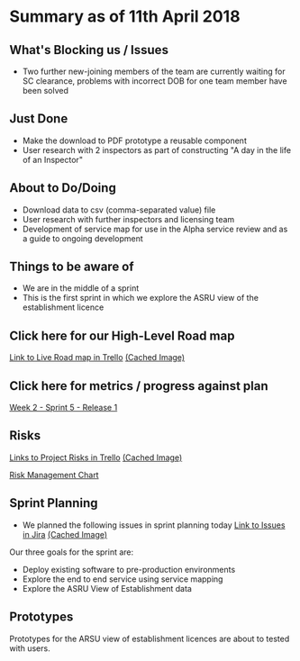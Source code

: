 # Summary as of 11th April 2018 
## What's Blocking us / Issues
* Two further new-joining members of the team are currently waiting for SC clearance, problems with incorrect DOB for one team member have been solved

## Just Done
* Make the download to PDF prototype a reusable component
* User research with 2 inspectors as part of constructing "A day in the life of an Inspector"

## About to Do/Doing
* Download data to csv (comma-separated value) file
* User research with further inspectors and licensing team
* Development of service map for use in the Alpha service review and as a guide to ongoing development


## Things to be aware of
* We are in the middle of a sprint
* This is the first sprint in which we explore the ASRU view of the establishment licence

## Click here for our High-Level Road map
[Link to Live Road map in Trello](https://trello.com/b/gDQdE01u/asl-roadmap)    [\(Cached Image\)](graphs/ASLRoadMap11042018.jpg)

## Click here for metrics / progress against plan
[Week 2 - Sprint 5 - Release 1](graphs/progress11042018.png)

## Risks
[Links to Project Risks in Trello](https://trello.com/b/VuFuCL7t/risk-register-and-kpis-asl-delivery)    [\(Cached Image\)](graphs/ASLRiskRegister11042018.jpg)

[Risk Management Chart](graphs/risk11042018.png)

## Sprint Planning
* We planned the following issues in sprint planning today [Link to Issues in Jira](https://jira.digital.homeoffice.gov.uk/secure/RapidBoard.jspa?rapidView=261)    [\(Cached Image\)](graphs/sprint11042018.png)

Our three goals for the sprint are:

* Deploy existing software to pre-production environments
* Explore the end to end service using service mapping
* Explore the ASRU View of Establishment data

## Prototypes

Prototypes for the ARSU view of establishment licences are about to tested with users.
